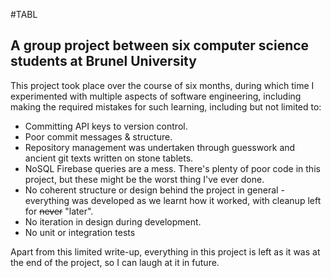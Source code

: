 #TABL 
## A group project between six computer science students at Brunel University

This project took place over the course of six months, during which time I experimented with multiple aspects of software engineering, including making the required mistakes for such learning, including but not limited to:

- Committing API keys to version control.  
- Poor commit messages & structure.
- Repository management was undertaken through guesswork and ancient git texts written on stone tablets. 
- NoSQL Firebase queries are a mess. There's plenty of poor code in this project, but these might be the worst thing I've ever done. 
- No coherent structure or design behind the project in general - everything was developed as we learnt how it worked, with cleanup left for ~~never~~ "later".
- No iteration in design during development.
- No unit or integration tests

Apart from this limited write-up, everything in this project is left as it was at the end of the project, so I can laugh at it in future. 
